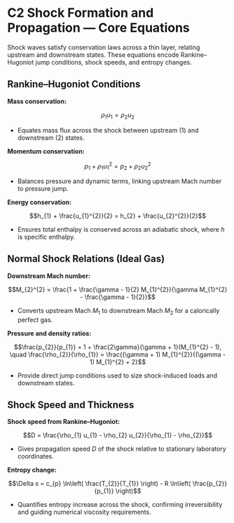 # C2 Shock Formation and Propagation — Core Equations

Shock waves satisfy conservation laws across a thin layer, relating upstream and downstream states. These equations encode Rankine–Hugoniot jump conditions, shock speeds, and entropy changes.

## Rankine–Hugoniot Conditions
**Mass conservation:**

$$\rho_{1} u_{1} = \rho_{2} u_{2}$$

- Equates mass flux across the shock between upstream (1) and downstream (2) states.

**Momentum conservation:**

$$p_{1} + \rho_{1} u_{1}^{2} = p_{2} + \rho_{2} u_{2}^{2}$$

- Balances pressure and dynamic terms, linking upstream Mach number to pressure jump.

**Energy conservation:**

$$h_{1} + \frac{u_{1}^{2}}{2} = h_{2} + \frac{u_{2}^{2}}{2}$$

- Ensures total enthalpy is conserved across an adiabatic shock, where $h$ is specific enthalpy.

## Normal Shock Relations (Ideal Gas)
**Downstream Mach number:**

$$M_{2}^{2} = \frac{1 + \frac{\gamma - 1}{2} M_{1}^{2}}{\gamma M_{1}^{2} - \frac{\gamma - 1}{2}}$$

- Converts upstream Mach $M_{1}$ to downstream Mach $M_{2}$ for a calorically perfect gas.

**Pressure and density ratios:**

$$\frac{p_{2}}{p_{1}} = 1 + \frac{2\gamma}{\gamma + 1}(M_{1}^{2} - 1), \quad \frac{\rho_{2}}{\rho_{1}} = \frac{(\gamma + 1) M_{1}^{2}}{(\gamma - 1) M_{1}^{2} + 2}$$

- Provide direct jump conditions used to size shock-induced loads and downstream states.

## Shock Speed and Thickness
**Shock speed from Rankine–Hugoniot:**

$$D = \frac{\rho_{1} u_{1} - \rho_{2} u_{2}}{\rho_{1} - \rho_{2}}$$

- Gives propagation speed $D$ of the shock relative to stationary laboratory coordinates.

**Entropy change:**

$$\Delta s = c_{p} \ln\left( \frac{T_{2}}{T_{1}} \right) - R \ln\left( \frac{p_{2}}{p_{1}} \right)$$

- Quantifies entropy increase across the shock, confirming irreversibility and guiding numerical viscosity requirements.
